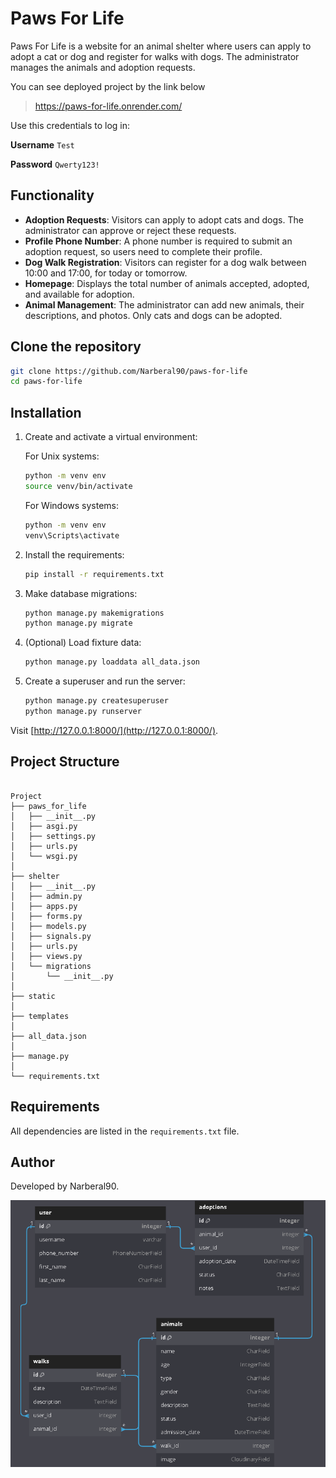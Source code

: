 
# Paws For Life

Paws For Life is a website for an animal shelter where users can apply to adopt a cat or dog and register for walks with dogs. The administrator manages the animals and adoption requests.


You can see deployed project by the link below

> https://paws-for-life.onrender.com/

Use this credentials to log in:

**Username** `Test` 

**Password** `Qwerty123!` 

## Functionality

- **Adoption Requests**: Visitors can apply to adopt cats and dogs. The administrator can approve or reject these requests.
- **Profile Phone Number**: A phone number is required to submit an adoption request, so users need to complete their profile.
- **Dog Walk Registration**: Visitors can register for a dog walk between 10:00 and 17:00, for today or tomorrow.
- **Homepage**: Displays the total number of animals accepted, adopted, and available for adoption.
- **Animal Management**: The administrator can add new animals, their descriptions, and photos. Only cats and dogs can be adopted.

## Clone the repository

```bash
git clone https://github.com/Narberal90/paws-for-life
cd paws-for-life
```

## Installation

1. Create and activate a virtual environment:

    For Unix systems:
    ```bash
    python -m venv env
    source venv/bin/activate
    ```

    For Windows systems:
    ```bash
    python -m venv env
    venv\Scripts\activate
    ```

2. Install the requirements:

    ```bash
    pip install -r requirements.txt
    ```

3. Make database migrations:

    ```bash
    python manage.py makemigrations
    python manage.py migrate
    ```

4. (Optional) Load fixture data:

    ```bash
    python manage.py loaddata all_data.json
    ```

5. Create a superuser and run the server:

    ```bash
    python manage.py createsuperuser
    python manage.py runserver
    ```

Visit [http://127.0.0.1:8000/](http://127.0.0.1:8000/).

## Project Structure

```

Project
├── paws_for_life
│   ├── __init__.py
│   ├── asgi.py
│   ├── settings.py
│   ├── urls.py
│   └── wsgi.py
│
├── shelter
│   ├── __init__.py
│   ├── admin.py
│   ├── apps.py
│   ├── forms.py
│   ├── models.py
│   ├── signals.py
│   ├── urls.py
│   ├── views.py
│   └── migrations
│       └── __init__.py
│
├── static
│   
├── templates
│   
├── all_data.json
│
├── manage.py
│
└── requirements.txt

```

## Requirements

All dependencies are listed in the `requirements.txt` file.

## Author

Developed by Narberal90.


![Project diagram](diagram.png)